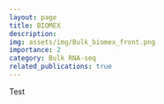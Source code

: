 ```yaml
---
layout: page
title: BIOMEX
description: 
img: assets/img/Bulk_biomex_front.png
importance: 2
category: Bulk RNA-seq
related_publications: true
---
```


Test